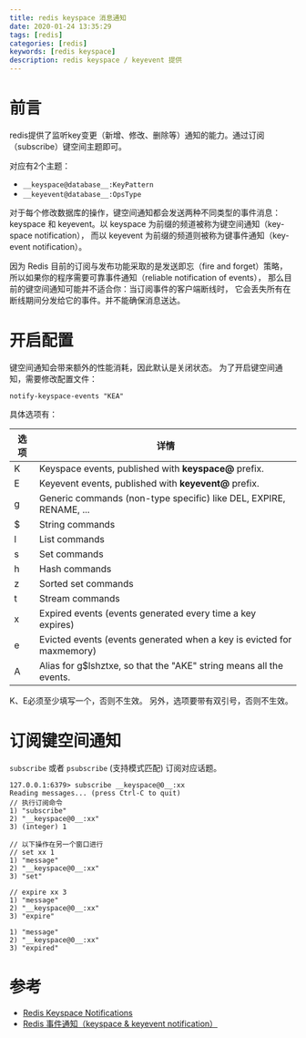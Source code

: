 ```yaml
---
title: redis keyspace 消息通知
date: 2020-01-24 13:35:29
tags: [redis]
categories: [redis]
keywords: [redis keyspace]
description: redis keyspace / keyevent 提供
---
```


# 前言

redis提供了监听key变更（新增、修改、删除等）通知的能力。通过订阅（subscribe）键空间主题即可。
<!-- more -->
对应有2个主题：
- `__keyspace@database__:KeyPattern`
- `__keyevent@database__:OpsType` 

对于每个修改数据库的操作，键空间通知都会发送两种不同类型的事件消息：keyspace 和 keyevent。以 keyspace 为前缀的频道被称为键空间通知（key-space notification）， 而以 keyevent 为前缀的频道则被称为键事件通知（key-event notification）。

因为 Redis 目前的订阅与发布功能采取的是发送即忘（fire and forget）策略， 所以如果你的程序需要可靠事件通知（reliable notification of events）， 那么目前的键空间通知可能并不适合你：当订阅事件的客户端断线时， 它会丢失所有在断线期间分发给它的事件。并不能确保消息送达。


# 开启配置

键空间通知会带来额外的性能消耗，因此默认是关闭状态。
为了开启键空间通知，需要修改配置文件：
```
notify-keyspace-events "KEA"
```

具体选项有：

| 选项 | 详情 |
| - | --------------------------------------------------------------------- | 
| K | Keyspace events, published with __keyspace@<db>__ prefix.             | 
| E | Keyevent events, published with __keyevent@<db>__ prefix.             | 
| g | Generic commands (non-type specific) like DEL, EXPIRE, RENAME, ...    | 
| $ | String commands                                                       | 
| l | List commands                                                         | 
| s | Set commands                                                          | 
| h | Hash commands                                                         | 
| z | Sorted set commands                                                   | 
| t | Stream commands                                                       | 
| x | Expired events (events generated every time a key expires)            | 
| e | Evicted events (events generated when a key is evicted for maxmemory) | 
| A | Alias for g$lshztxe, so that the "AKE" string means all the events.   | 

K、E必须至少填写一个，否则不生效。
另外，选项要带有双引号，否则不生效。

# 订阅键空间通知

`subscribe` 或者 `psubscribe` (支持模式匹配) 订阅对应话题。

```
127.0.0.1:6379> subscribe __keyspace@0__:xx
Reading messages... (press Ctrl-C to quit)
// 执行订阅命令
1) "subscribe"
2) "__keyspace@0__:xx"
3) (integer) 1

// 以下操作在另一个窗口进行
// set xx 1
1) "message"
2) "__keyspace@0__:xx"
3) "set"

// expire xx 3
1) "message"
2) "__keyspace@0__:xx"
3) "expire"

1) "message"
2) "__keyspace@0__:xx"
3) "expired"
```

# 参考

- [Redis Keyspace Notifications](https://redis.io/topics/notifications)
- [Redis 事件通知（keyspace & keyevent notification）](https://blog.csdn.net/qijiqiguai/article/details/78229111)
